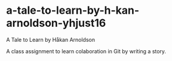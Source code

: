 # a-tale-to-learn-by-h-kan-arnoldson-yhjust16
A Tale to Learn by Håkan Arnoldson

A class assignment to learn colaboration in Git by writing a story.
